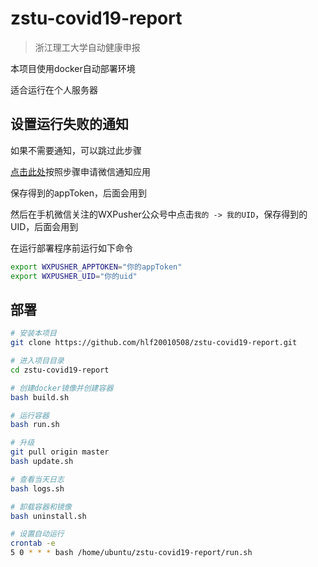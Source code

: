 # zstu-covid19-report
> 浙江理工大学自动健康申报

本项目使用docker自动部署环境

适合运行在个人服务器

## 设置运行失败的通知
如果不需要通知，可以跳过此步骤

[点击此处](https://wxpusher.zjiecode.com/docs/#/?id=注册并且创建应用)按照步骤申请微信通知应用

保存得到的appToken，后面会用到

然后在手机微信关注的WXPusher公众号中点击`我的 -> 我的UID`，保存得到的UID，后面会用到

在运行部署程序前运行如下命令
```sh
export WXPUSHER_APPTOKEN="你的appToken"
export WXPUSHER_UID="你的uid"
```

## 部署
```sh
# 安装本项目
git clone https://github.com/hlf20010508/zstu-covid19-report.git

# 进入项目目录
cd zstu-covid19-report

# 创建docker镜像并创建容器
bash build.sh

# 运行容器
bash run.sh

# 升级
git pull origin master
bash update.sh

# 查看当天日志
bash logs.sh

# 卸载容器和镜像
bash uninstall.sh

# 设置自动运行
crontab -e
5 0 * * * bash /home/ubuntu/zstu-covid19-report/run.sh
```
